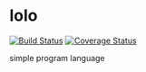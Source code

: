 # lolo

[![Build Status](https://travis-ci.com/k-nasa/lolo.svg?token=9PcYCQEPtrxEyFbxfqqp&branch=master)](https://travis-ci.com/k-nasa/lolo)
[![Coverage Status](https://coveralls.io/repos/github/k-nasa/lolo/badge.svg?branch=master)](https://coveralls.io/github/k-nasa/lolo?branch=master)

simple program language
